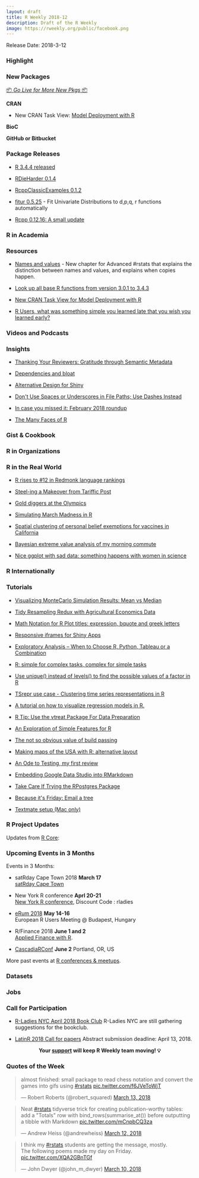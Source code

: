 ```yaml
---
layout: draft
title: R Weekly 2018-12
description: Draft of the R Weekly
image: https://rweekly.org/public/facebook.png
---
```


Release Date: 2018-3-12

###  Highlight



###  New Packages

<p class="added-hostname"><a href="https://rweekly.org/live" target="_blank" class="externalLink">📦 <i>Go Live for More New Pkgs</i> 📦</a></p>

**CRAN**

* New CRAN Task View: [Model Deployment with R](https://CRAN.R-project.org/view=ModelDeployment)

**BioC**




**GitHub or Bitbucket**



### Package Releases

+ [R 3.4.4 released](http://blog.revolutionanalytics.com/2018/03/r-344-released.html)

+ [RDieHarder 0.1.4](http://dirk.eddelbuettel.com/blog/2018/03/16#rdieharder_0.1.4)

+ [RcppClassicExamples 0.1.2](http://dirk.eddelbuettel.com/blog/2018/03/16#rcppclassicexamples_0.1.2)

+ [fitur 0.5.25](https://cran.r-project.org/web/packages/fitur/index.html) - Fit Univariate Distributions to d,p,q, r functions automatically

+ [Rcpp 0.12.16: A small update](http://dirk.eddelbuettel.com/blog/2018/03/13#rcpp_0.12.16)

###  R in Academia




###  Resources

+ [Names and values](https://adv-r.hadley.nz/names-values.html) - New chapter for Advanced #rstats that explains the distinction between names and values, and explains when copies happen.

+ [Look up all base R functions from version 3.0.1 to 3.4.3](https://hughjonesd.shinyapps.io/rcheology/)

+ [New CRAN Task View for Model Deployment with R](https://cran.r-project.org/web/views/ModelDeployment.html)

+ [R Users, what was something simple you learned late that you wish you learned early?](https://www.reddit.com/r/rstats/comments/84ejm1/r_users_what_was_something_simple_you_learned/)

###  Videos and Podcasts



### Insights

+ [Thanking Your Reviewers: Gratitude through Semantic Metadata](https://ropensci.org/blog/2018/03/16/thanking-reviewers-in-metadata/)

+ [Dependencies and bloat](https://medium.com/@davidhughjones/dependencies-and-bloat-891e856ce18e)

+ [Alternative Design for Shiny](https://rviews.rstudio.com/2018/03/13/alternative-design-for-shiny/)

+ [Don't Use Spaces or Underscores in File Paths; Use Dashes Instead](https://yihui.name/en/2018/03/space-pain/)

+ [In case you missed it: February 2018 roundup](http://blog.revolutionanalytics.com/2018/03/in-case-you-missed-it-february-2018-roundup.html)

+ [The Many Faces of R](http://www.win-vector.com/blog/2018/03/the-many-faces-of-r/)

### Gist & Cookbook



###  R in Organizations



### R in the Real World

+ [R rises to #12 in Redmonk language rankings](http://blog.revolutionanalytics.com/2018/03/redmonk-jan-2018.html)

+ [Steel-ing a Makeover from Tariffic Post](https://rud.is/b/2018/03/12/steeling-tariffic/)

+ [Gold diggers at the Olympics](https://edwinth.github.io/analyzing-olympics/)

+ [Simulating March Madness in R](https://troyhernandez.com/2018/03/13/simulating-march-madness-in-r/)

+ [Spatial clustering of personal belief exemptions for vaccines in California](http://katiejolly.io/blog/2018-03-14/spatial-clusters)

+ [Bayesian extreme value analysis of my morning commute](https://erle.io/blog/2018-03-11-extreme-value-theory-and-tube-delays/)

+ [Nice ggplot with sad data: something happens with women in science](https://allthiswasfield.blogspot.hk/2018/03/nice-ggplot-with-sad-data-something.html)

### R Internationally




###  Tutorials

+ [Visualizing MonteCarlo Simulation Results: Mean vs Median](https://firstdifferences.wordpress.com/2018/03/15/visualizing-montecarlo-simulation-results-mean-vs-median/)

+ [Tidy Resampling Redux with Agricultural Economics Data](http://appliedpredictivemodeling.com/blog/2018/3/12/2s3j82ctkrhxugq7hf3myoeeb49k8u)

+ [Math Notation for R Plot titles: expression, bquote and greek letters](https://trinkerrstuff.wordpress.com/2018/03/15/2246/)

+ [Responsive iframes for Shiny Apps](https://www.cultureofinsight.com/blog/2018/03/15/2018-03-15-responsive-iframes-for-shiny-apps/)

+ [Exploratory Analysis – When to Choose R, Python, Tableau or a Combination](https://www.stoltzmaniac.com/tool-selection-python-tableau-r/)

+ [R: simple for complex tasks, complex for simple tasks](https://ekonometrics.blogspot.hk/2018/03/r-simple-for-complex-tasks-complex-for.html)

+ [Use unique() instead of levels() to find the possible values of a factor in R](https://chemicalstatistician.wordpress.com/2018/03/10/use-unique-instead-of-levels-to-find-the-possible-values-of-a-character-variable-in-r/)

+ [TSrepr use case - Clustering time series representations in R](https://petolau.github.io/TSrepr-clustering-time-series-representations/)

+ [A tutorial on how to visualize regression models in R.](http://www.lillemets.ee/plotting_the_fit_of_regression_models_in_r.html)

+ [R Tip: Use the vtreat Package For Data Preparation](http://www.win-vector.com/blog/2018/03/r-tip-use-the-vtreat-package-for-data-preparation/)

+ [An Exploration of Simple Features for R](https://jessesadler.com/post/simple-feature-objects/)

+ [The not so obvious value of build passing](https://purrple.cat/blog/2018/03/13/the-not-so-obvious-value-of-build-passing/)

+ [Making maps of the USA with R: alternative layout](https://nowosad.github.io/post/making-alternative-inset-maps-of-the-usa/)

+ [An Ode to Testing, my first review](https://ropensci.org/blog/2018/03/13/ode-to-testing/)

+ [Embedding Google Data Studio into RMarkdown](http://code.markedmondson.me/embedding-google-data-studio-into-rmarkdown)

+ [Take Care If Trying the RPostgres Package](http://www.win-vector.com/blog/2018/03/take-care-if-trying-the-rpostgres-package/)

+ [Because it's Friday: Email a tree](http://blog.revolutionanalytics.com/2018/03/because-its-friday-email-a-tree.html)

+ [Textmate setup (Mac only)](http://research.libd.org/rstatsclub/2018/03/11/textmate-setup-mac-only/)


<!--<div class="post-more-begin"></div><div class="post-more-end"></div>-->

###  R Project Updates

Updates from [R Core](http://developer.r-project.org/blosxom.cgi/R-devel/NEWS):



###  Upcoming Events in 3 Months

Events in 3 Months:

+ satRday Cape Town 2018 **March 17** <br />
[satRday Cape Town](http://capetown2018.satrdays.org/)

+ New York R conference **Aprl 20-21** <br />
[New York R conference](https://www.rstats.nyc/), Discount Code : rladies

+ [eRum 2018](http://2018.erum.io) **May 14-16** <br />
European R Users Meeting @ Budapest, Hungary

+ R/Finance 2018 **June 1 and 2** <br />
[Applied Finance with R](http://www.rinfinance.com).

+ [CascadiaRConf](https://cascadiarconf.com/) **June 2**
Portland, OR, US

<!--
+ [7eme Rencontres R](https://r2018-rennes.sciencesconf.org/)  **July 5 & 6** <br />
Rennes - Agrocampus

+ [useR! 2018](https://user2018.r-project.org/) **July 10** <br />
The annual useR! conference is the main meeting of the international R user and developer community.

+ [LatinR 2018](http://latin-r.com/) **Sept 4-5** <br />
Buenos Aires, Argentina. -->

More past events at [R conferences & meetups](https://conf.rweekly.org).

### Datasets




### Jobs




###  Call for Participation

+ [R-Ladies NYC April 2018 Book Club](https://www.goodreads.com/group/show/225365-r-ladies-nyc) R-Ladies NYC are still gathering suggestions for the bookclub.

+ [LatinR 2018 Call for papers](http://latin-r.com/blog/call-for-papers) Abstract submission deadline: April 13, 2018.

<p class="hide-support added-hostname support-rweekly" style="text-align: center;font-weight: bold;">Your <a class="non-visited externalLink" href="https://www.patreon.com/rweekly" onclick="pas(this)">support</a> will keep R Weekly team moving! 💡</p>

###  Quotes of the Week

<blockquote class="twitter-tweet" data-lang="en"><p lang="en" dir="ltr">almost finished: small package to read chess notation and convert the games into gifs using <a href="https://twitter.com/hashtag/rstats?src=hash&amp;ref_src=twsrc%5Etfw">#rstats</a> <a href="https://t.co/f6JVeToWjT">pic.twitter.com/f6JVeToWjT</a></p>&mdash; Robert Roberts (@robert_squared) <a href="https://twitter.com/robert_squared/status/973623318157971456?ref_src=twsrc%5Etfw">March 13, 2018</a></blockquote>

<blockquote class="twitter-tweet" data-lang="en"><p lang="en" dir="ltr">Neat <a href="https://twitter.com/hashtag/rstats?src=hash&amp;ref_src=twsrc%5Etfw">#rstats</a> tidyverse trick for creating publication-worthy tables: add a &quot;Totals&quot; row with bind_rows(summarise_at()) before outputting a tibble with Markdown <a href="https://t.co/mCnpbCQ3za">pic.twitter.com/mCnpbCQ3za</a></p>&mdash; Andrew Heiss (@andrewheiss) <a href="https://twitter.com/andrewheiss/status/973325552596664321?ref_src=twsrc%5Etfw">March 12, 2018</a></blockquote>

<blockquote class="twitter-tweet" data-lang="en"><p lang="en" dir="ltr">I think my <a href="https://twitter.com/hashtag/rstats?src=hash&amp;ref_src=twsrc%5Etfw">#rstats</a> students are getting the message, mostly. <br>The following poems made my day on Friday. <a href="https://t.co/XQA2GBnTGf">pic.twitter.com/XQA2GBnTGf</a></p>&mdash; John Dwyer (@john_m_dwyer) <a href="https://twitter.com/john_m_dwyer/status/972349474616913920?ref_src=twsrc%5Etfw">March 10, 2018</a></blockquote>



